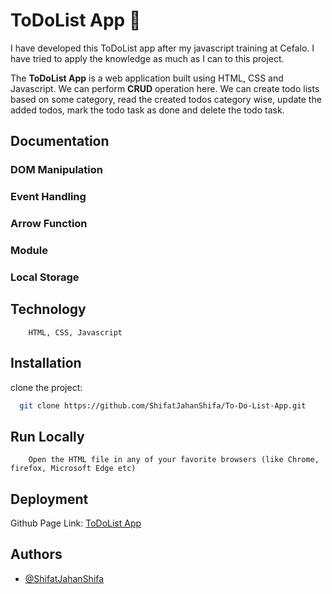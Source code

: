 # ToDoList App 📝

I have developed this ToDoList app after my javascript training at Cefalo. I have tried to apply the knowledge as much as I can to this project.   

The **ToDoList App** is a web application built using HTML, CSS and Javascript. We can perform **CRUD** operation here. We can create todo lists based on some category, read the created todos category wise, update the added todos, mark the todo task as done and delete the todo task. 


## Documentation

### DOM Manipulation 

### Event Handling

### Arrow Function

### Module 

### Local Storage







## Technology

```
    HTML, CSS, Javascript
```



## Installation

clone the project:  

```bash
  git clone https://github.com/ShifatJahanShifa/To-Do-List-App.git
```

## Run Locally

```
    Open the HTML file in any of your favorite browsers (like Chrome, firefox, Microsoft Edge etc)
```





## Deployment

Github Page Link: [ToDoList App](https://shifatjahanshifa.github.io/To-Do-List-App/)


## Authors

- [@ShifatJahanShifa](https://www.github.com/ShifatJahanShifa)



